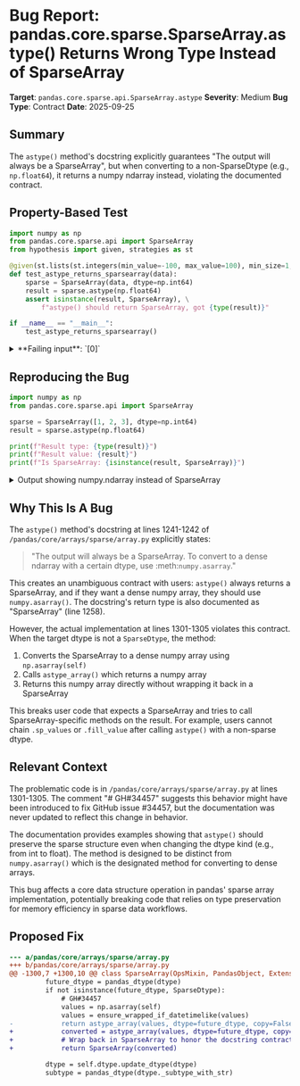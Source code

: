 # Bug Report: pandas.core.sparse.SparseArray.astype() Returns Wrong Type Instead of SparseArray

**Target**: `pandas.core.sparse.api.SparseArray.astype`
**Severity**: Medium
**Bug Type**: Contract
**Date**: 2025-09-25

## Summary

The `astype()` method's docstring explicitly guarantees "The output will always be a SparseArray", but when converting to a non-SparseDtype (e.g., `np.float64`), it returns a numpy ndarray instead, violating the documented contract.

## Property-Based Test

```python
import numpy as np
from pandas.core.sparse.api import SparseArray
from hypothesis import given, strategies as st

@given(st.lists(st.integers(min_value=-100, max_value=100), min_size=1, max_size=100))
def test_astype_returns_sparsearray(data):
    sparse = SparseArray(data, dtype=np.int64)
    result = sparse.astype(np.float64)
    assert isinstance(result, SparseArray), \
        f"astype() should return SparseArray, got {type(result)}"

if __name__ == "__main__":
    test_astype_returns_sparsearray()
```

<details>

<summary>
**Failing input**: `[0]`
</summary>
```
Traceback (most recent call last):
  File "/home/npc/pbt/agentic-pbt/worker_/13/hypo.py", line 13, in <module>
    test_astype_returns_sparsearray()
    ~~~~~~~~~~~~~~~~~~~~~~~~~~~~~~~^^
  File "/home/npc/pbt/agentic-pbt/worker_/13/hypo.py", line 6, in test_astype_returns_sparsearray
    def test_astype_returns_sparsearray(data):
                   ^^^
  File "/home/npc/miniconda/lib/python3.13/site-packages/hypothesis/core.py", line 2124, in wrapped_test
    raise the_error_hypothesis_found
  File "/home/npc/pbt/agentic-pbt/worker_/13/hypo.py", line 9, in test_astype_returns_sparsearray
    assert isinstance(result, SparseArray), \
           ~~~~~~~~~~^^^^^^^^^^^^^^^^^^^^^
AssertionError: astype() should return SparseArray, got <class 'numpy.ndarray'>
Falsifying example: test_astype_returns_sparsearray(
    data=[0],
)
```
</details>

## Reproducing the Bug

```python
import numpy as np
from pandas.core.sparse.api import SparseArray

sparse = SparseArray([1, 2, 3], dtype=np.int64)
result = sparse.astype(np.float64)

print(f"Result type: {type(result)}")
print(f"Result value: {result}")
print(f"Is SparseArray: {isinstance(result, SparseArray)}")
```

<details>

<summary>
Output showing numpy.ndarray instead of SparseArray
</summary>
```
Result type: <class 'numpy.ndarray'>
Result value: [1. 2. 3.]
Is SparseArray: False
```
</details>

## Why This Is A Bug

The `astype()` method's docstring at lines 1241-1242 of `/pandas/core/arrays/sparse/array.py` explicitly states:

> "The output will always be a SparseArray. To convert to a dense ndarray with a certain dtype, use :meth:`numpy.asarray`."

This creates an unambiguous contract with users: `astype()` always returns a SparseArray, and if they want a dense numpy array, they should use `numpy.asarray()`. The docstring's return type is also documented as "SparseArray" (line 1258).

However, the actual implementation at lines 1301-1305 violates this contract. When the target dtype is not a `SparseDtype`, the method:
1. Converts the SparseArray to a dense numpy array using `np.asarray(self)`
2. Calls `astype_array()` which returns a numpy array
3. Returns this numpy array directly without wrapping it back in a SparseArray

This breaks user code that expects a SparseArray and tries to call SparseArray-specific methods on the result. For example, users cannot chain `.sp_values` or `.fill_value` after calling `astype()` with a non-sparse dtype.

## Relevant Context

The problematic code is in `/pandas/core/arrays/sparse/array.py` at lines 1301-1305. The comment "# GH#34457" suggests this behavior might have been introduced to fix GitHub issue #34457, but the documentation was never updated to reflect this change in behavior.

The documentation provides examples showing that `astype()` should preserve the sparse structure even when changing the dtype kind (e.g., from int to float). The method is designed to be distinct from `numpy.asarray()` which is the designated method for converting to dense arrays.

This bug affects a core data structure operation in pandas' sparse array implementation, potentially breaking code that relies on type preservation for memory efficiency in sparse data workflows.

## Proposed Fix

```diff
--- a/pandas/core/arrays/sparse/array.py
+++ b/pandas/core/arrays/sparse/array.py
@@ -1300,7 +1300,10 @@ class SparseArray(OpsMixin, PandasObject, ExtensionArray):
         future_dtype = pandas_dtype(dtype)
         if not isinstance(future_dtype, SparseDtype):
             # GH#34457
             values = np.asarray(self)
             values = ensure_wrapped_if_datetimelike(values)
-            return astype_array(values, dtype=future_dtype, copy=False)
+            converted = astype_array(values, dtype=future_dtype, copy=False)
+            # Wrap back in SparseArray to honor the docstring contract
+            return SparseArray(converted)

         dtype = self.dtype.update_dtype(dtype)
         subtype = pandas_dtype(dtype._subtype_with_str)
```